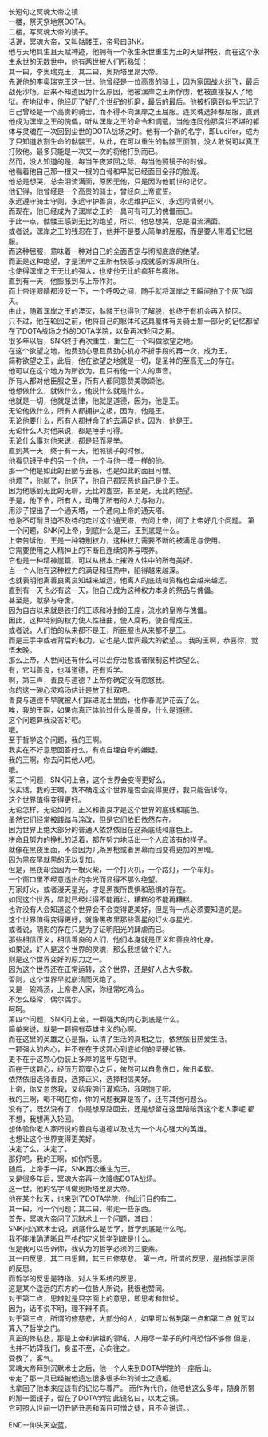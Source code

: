 长短句之冥魂大帝之镜  
一楼，祭天祭地祭DOTA。  
二楼，写冥魂大帝的镜子。  
话说，冥魂大帝，又叫骷髅王，帝号曰SNK。  
他与天地具生且天赋神迹，他拥有一个永生永世重生为王的天赋神技，而在这个永生永世的无数世中，他有两世被人们所熟知：  
其一曰，李奥瑞克王，其二曰，奥斯塔里昂大帝。  
先说他的李奥瑞克王这一世。他曾经是一位高贵的骑士，因为家园战火纷飞，最后战死沙场。后来不知道因为什么原因，他被潶岸之王所俘虏，他被直接投入了地狱。在地狱中，他经历了好几个世纪的折磨，最后的最后。他被折磨到似乎忘记了自己曾经是一个高贵的骑士，而不得不向潶岸之王屈服。连灵魂选择都屈服，直到他成为潶岸之王的傀儡，听从潶岸之王的命令和调遣。当他连同他那腐烂不堪的躯体与灵魂在一次回到尘世的DOTA战场之时。他有一个新的名字，即Lucifer，成为了只知道收割生命的骷髅王。从此，在可以重生的骷髅王面前，没人敢说可以真正打败他。最多只能是一次又一次的将他打到而已。  
然而，没人知道的是，每当午夜梦回之际，每当他照镜子的时候。  
他看着他自己那一根又一根的白骨和早就已经面目全非的脸庞。  
他总是想哭，总会泪流满面，原因无他，只是因为他前世的记忆。  
他记得，他曾经是一个高贵的骑士，曾经向上帝宣誓。  
永远遵守骑士守则，永远守护善良，永远维护正义，永远同情弱小。  
而现在，他已经成为了潶岸之王的一具可有可无的傀儡而已。  
于此一点，骷髅王感到无比的绝望，所以，他总想哭，总是泪流满面。  
或者说，潶岸之王的残忍在于，他并不是要人简单的屈服，而是要人带着记忆屈服。  
而这种屈服，意味着一种对自己的全面否定与彻彻底底的绝望。  
而正是这种绝望，才是潶岸之王所有快感与成就感的源泉所在。  
也使得潶岸之王无比的强大，也使他无比的疯狂与膨胀。  
直到有一天，他膨胀到与上帝作对。  
而上帝连眼睛都没眨一下，一个呼吸之间，随手就将潶岸之王瞬间拍了个灰飞烟灭。  
由此，随着潶岸之王的湮灭，骷髅王也得到了解脱，他终于有机会再入轮回。  
只不过，他在轮回之前，他将自己的躯体和这具躯体有关骑士那一部分的记忆都留在了DOTA战场之外的DOTA学院，以备再次轮回之用。  
很多年以后，SNK终于再次重生，重生在一个叫做欲望之地。  
在这个欲望之地，他费劲心思且费劲心机亦不折手段的再一次，成为王。  
简称欲望之王，此后，他在欲望之地就是一切，是圣神的至高无上的存在。  
他可以在这个地方为所欲为，且只有他一个人的声音。  
所有人都对他臣服之至，所有人都同意赞美歌颂他。  
他想做什么，就做什么，他说什么就是什么。  
他就是一切，他就是法律，他就是道德，因为，他是王。  
无论他做什么，所有人都拥护之极，因为，他是王。  
无论他要什么，所有人都拼命了的去满足他，因为，他是王。  
无论什么人对他来说，都是唾手可得。  
无论什么事对他来说，都是轻而易举。  
直到某一天，终于有一天，他照镜子的时候。  
他看见镜子中的另一个他，一个与他一模一样的他。  
那一个他是如此的丑陋与丑恶，也是如此的面目可憎。  
他烦了，他腻了，他厌了，他自己都厌恶他自己是个王。  
因为他感到无比的无聊，无比的虚空，甚至是，无比的绝望。  
于是，他下令，所有人，动用了所有的人力与物力。  
用沙子捏出了一个通天塔，一个通向上帝的通天塔。  
他急不可耐且迫不及待的走过这个通天塔，去问上帝，问了上帝好几个问题。
第一个问题，SNK问上帝，到底什么是王，王到底是什么。  
上帝告诉他，王是一种特别权力，这种权力需要不断的被满足与使用。  
它需要使用之人精神上的不断且连续饲养与喂养。  
它也是一种精神崖篇，可以从根本上摧毁人性中的所有美好。  
当一个人他在这种权力的满足和狂热中，陷得越来越深。  
也就表明他离善良离良知越来越远，他离人的底线和资格也会越来越远。  
直到有一天也必有这一天，他自己成为这种权力本身的祭品与傀儡。  
甚至是，献祭与夺舍。  
因为自古以来就是铁打的王琢和冰封的王座，流水的皇帝与傀儡。  
因此，这种特别的权力使人性扭曲，使人腐朽，使白骨成王。  
或者说，人们怕的从来都不是王，所臣服也从来都不是王。  
而是王手中或者背后的权力，它也是人世间最大的欲望。。 
我的王啊，恭喜你，觉悟未晚。  
那么上帝，人世间还有什么可以治疗治愈或者限制这种欲望么。  
有，它叫善良，也叫道德，还有哲学。  
啊，第三声，善良与道德？上帝你确定没有忽悠我。  
你的这一碗心灵鸡汤估计是放了批双吧。  
善良与道德不早就被人们踩进泥土里面，化作春泥护花去了么。  
唉，我的王啊，如果你真正体验过什么是善良，什么是道德。  
这个问题算我没答好吧。  
哦。  
至于哲学这个问题，我的王啊。  
我实在不好意思回答好么，有点自埋自夸的嫌疑。  
我的王啊，你去问其他人吧。  
哦。  
第三个问题，SNK问上帝，这个世界会变得更好么。  
说实话，我的王啊，我不确定这个世界是否会变得更好，我只能告诉你。  
这个世界值得变得更好。  
无论怎样，无论如何，正义和善良才是这个世界的底线和底色。  
虽然它们经常被践踏与涂改，但是它们依旧依然存在。  
因为世界上绝大部分的普通人依然依旧在这条底线和底色上。  
拼命且努力的挣扎的活着，都在努力地活出一个人应该有的样子。  
就像在黑夜里面，不会因为几条黑枪或者黑幕而回变得更加的黑暗。  
因为黑夜早就黑的无以复加。  
但是，黑夜却会因为一根火柴，一个打火机，一个路灯，一个车灯。  
一个窗口里不经意透出的余光而显得不那么绝望。  
万家灯火，或者漫天星光，才是黑夜所畏惧和恐惧的存在。  
如同这个世界，早就已经烂得不能再烂，糟糕的不能再糟糕。  
也许没有人会知道这个世界会不会变得更美好，但是有一点必须要知道的是。  
这个世界值得变得更好，就像黑夜里那些零星的灯火与星光。  
或者说，阴影的存在只是为了证明阳光的肆虐而已。  
那些相信正义，相信善良的人们，他们本身就是正义和善良的化身。  
如果说，好人是这个世界的灵魂，那么我想做个好人。  
则是这个世界变好的原力之一。  
因为这个世界还在正常运转，这个世界，还是好人占大多数。  
否则，这个世界早就崩溃而灭绝了。  
又是一碗鸡汤，上帝老人家，你经常吃鸡么。  
不怎么经常，偶尔偶尔。  
呵呵。  
第四个问题，SNK问上帝，一颗强大的内心到底是什么。  
简单来说，就是一颗拥有英雄主义的心啊。  
而在这里的英雄之心是指，认清了生活的真相之后，依然依旧热爱生活。  
一颗强大的内心，并不在在于这颗心到底如何的坚硬如铁。  
更不在于这颗心伪装上多厚的盔甲与铠甲。  
而在于这颗心，经历万箭穿心之后，依然可以自愈伤口，依旧柔软。  
依然依旧选择善良，选择正义，选择相信美好。  
上帝，你又忽悠我，又给我强行灌鸡汤，我喝饱了哦。  
我的王啊，喝不喝在你，你的问题我算是答了，还有其他问题么。  
没有了，既然没有了，你是想原路回去，还是想留在这里陪陪我这个老人家呢
都不想，我想再入轮回。  
想体验你老人家所说的善良与道德以及成为一个内心强大的英雄。  
也想让这个世界变得更美好。  
决定了么，决定了。  
那好吧，我的王啊，如你所愿。  
随后，上帝手一挥，SNK再次重生为王。  
又是很多年后，冥魂大帝再一次降临DOTA战场。  
这一世，他的名字叫做奥斯塔里昂大帝。  
他在某个秋天，也来到了DOTA学院，他此行目的有二。  
其一曰，问一个问题；其二曰，带走一些东西。  
首先，冥魂大帝问了沉默术士一个问题，其曰：  
SNK问沉默术士说，到底什么是哲学，哲学到底是什么呢。  
我不能准确清晰且严格的定义哲学到底是什么。  
但是我可以告诉你，我认为的哲学必须的三要素。  
其一曰反思，其二曰思辨，其三曰修慈悲。 
第一点，所谓的反思，是指哲学层面的反思。  
而哲学的反思是特指，对人生系统的反思。  
这是某个遥远的东方的一位哲人所说，我很也赞同。  
对于第二点，思辨就是只字面上的意思，即思考和辩论。  
因为，话不说不明，理不辩不真。  
对于第三点，所谓的修慈悲，大部分的人，如果可以做到第一点和第二点
就可以算入了哲学之门。  
真正的修慈悲，那是上帝和佛祖的领域，人用尽一辈子的时间恐怕不够修
但是，也并不妨碍我们，身虽不至，心向往之。  
受教了，客气。  
冥魂大帝拜别沉默术士之后，他一个人来到DOTA学院的一座后山。  
带走了那一具已经被他遗忘很多很多年的骑士之遗躯。  
也拿回了他本来应该有的记忆与尊严。 
而作为代价，他把他这么多年，随身所带的那一面镜子，留在了DOTA学院
此镜名曰，以太之镜。  
它可照人世间一切丑陋丑恶和面目可憎之徒，且不会说谎。。  

END--仰头天空蓝。